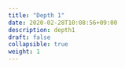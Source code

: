 ```yaml
---
title: "Depth 1"
date: 2020-02-28T10:08:56+09:00
description: depth1
draft: false
collapsible: true
weight: 1
---
```

